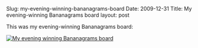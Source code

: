 Slug: my-evening-winning-bananagrams-board
Date: 2009-12-31
Title: My evening-winning Bananagrams board
layout: post

<p>This was my evening-winning Bananagrams board:</p>
<a href="http://steveivy.typepad.com/.a/6a010534988cd3970b012876924e1a970c-pi" style="display: inline;"><img alt="My evening winning Bananagrams board" class="asset asset-image at-xid-6a010534988cd3970b012876924e1a970c  selected" src="http://steveivy.typepad.com/.a/6a010534988cd3970b012876924e1a970c-500pi" title="My evening winning Bananagrams board" /></a>

